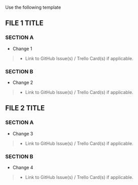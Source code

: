 Use the following template

## FILE 1 TITLE

### SECTION A
* Change 1
> * Link to GitHub Issue(s) / Trello Card(s) if applicable.

### SECTION B
* Change 2
> * Link to GitHub Issue(s) / Trello Card(s) if applicable.

## FILE 2 TITLE

### SECTION A
* Change 3
> * Link to GitHub Issue(s) / Trello Card(s) if applicable.

### SECTION B
* Change 4
> * Link to GitHub Issue(s) / Trello Card(s) if applicable.

